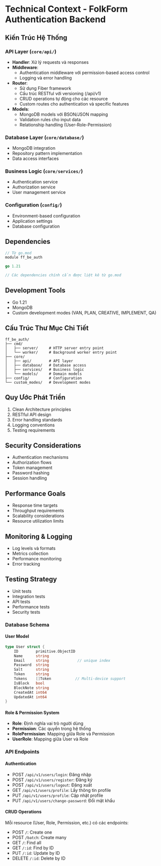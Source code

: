 # Technical Context - FolkForm Authentication Backend

## Kiến Trúc Hệ Thống

### API Layer (`core/api/`)
- **Handler**: Xử lý requests và responses
- **Middleware**: 
  - Authentication middleware với permission-based access control
  - Logging và error handling
- **Router**: 
  - Sử dụng Fiber framework
  - Cấu trúc RESTful với versioning (/api/v1)
  - CRUD operations tự động cho các resource
  - Custom routes cho authentication và specific features
- **Models**: 
  - MongoDB models với BSON/JSON mapping
  - Validation rules cho input data
  - Relationship handling (User-Role-Permission)

### Database Layer (`core/database/`)
- MongoDB integration
- Repository pattern implementation
- Data access interfaces

### Business Logic (`core/services/`)
- Authentication service
- Authorization service
- User management service

### Configuration (`config/`)
- Environment-based configuration
- Application settings
- Database configuration

## Dependencies
```go
// Từ go.mod
module ff_be_auth

go 1.21

// Các dependencies chính cần được liệt kê từ go.mod
```

## Development Tools
- Go 1.21
- MongoDB
- Custom development modes (VAN, PLAN, CREATIVE, IMPLEMENT, QA)

## Cấu Trúc Thư Mục Chi Tiết
```
ff_be_auth/
├── cmd/
│   ├── server/     # HTTP server entry point
│   └── worker/     # Background worker entry point
├── core/
│   ├── api/        # API layer
│   ├── database/   # Database access
│   ├── services/   # Business logic
│   └── models/     # Domain models
├── config/         # Configuration
└── custom_modes/   # Development modes
```

## Quy Ước Phát Triển
1. Clean Architecture principles
2. RESTful API design
3. Error handling standards
4. Logging conventions
5. Testing requirements

## Security Considerations
- Authentication mechanisms
- Authorization flows
- Token management
- Password hashing
- Session handling

## Performance Goals
- Response time targets
- Throughput requirements
- Scalability considerations
- Resource utilization limits

## Monitoring & Logging
- Log levels và formats
- Metrics collection
- Performance monitoring
- Error tracking

## Testing Strategy
- Unit tests
- Integration tests
- API tests
- Performance tests
- Security tests 

### Database Schema
#### User Model
```go
type User struct {
    ID        primitive.ObjectID
    Name      string
    Email     string             // unique index
    Password  string
    Salt      string
    Token     string
    Tokens    []Token           // Multi-device support
    IsBlock   bool
    BlockNote string
    CreatedAt int64
    UpdatedAt int64
}
```

#### Role & Permission System
- **Role**: Định nghĩa vai trò người dùng
- **Permission**: Các quyền trong hệ thống
- **RolePermission**: Mapping giữa Role và Permission
- **UserRole**: Mapping giữa User và Role

### API Endpoints
#### Authentication
- POST `/api/v1/users/login`: Đăng nhập
- POST `/api/v1/users/register`: Đăng ký
- POST `/api/v1/users/logout`: Đăng xuất
- GET `/api/v1/users/profile`: Lấy thông tin profile
- PUT `/api/v1/users/profile`: Cập nhật profile
- PUT `/api/v1/users/change-password`: Đổi mật khẩu

#### CRUD Operations
Mỗi resource (User, Role, Permission, etc.) có các endpoints:
- POST `/`: Create one
- POST `/batch`: Create many
- GET `/`: Find all
- GET `/:id`: Find by ID
- PUT `/:id`: Update by ID
- DELETE `/:id`: Delete by ID 
